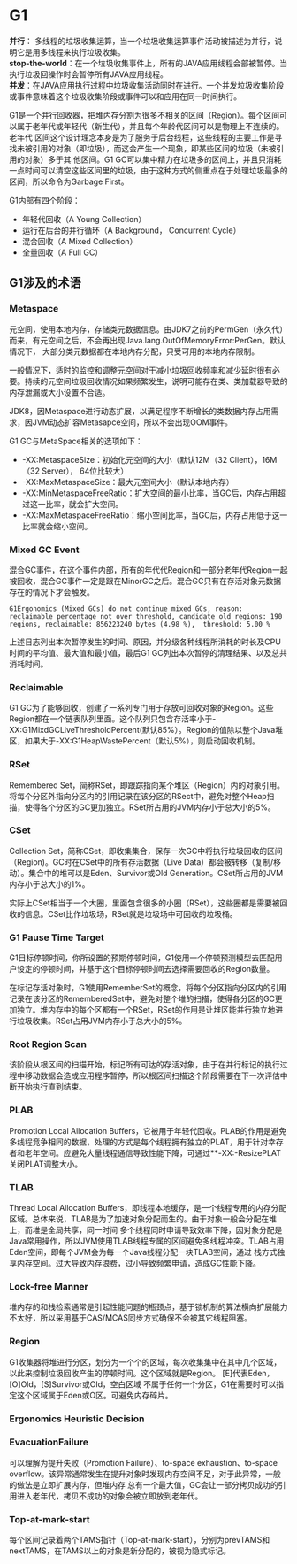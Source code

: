 # G1 



**并行**： 多线程的垃圾收集运算，当一个垃圾收集运算事件活动被描述为并行，说明它是用多线程来执行垃圾收集。  
**stop-the-world**：在一个垃圾收集事件上，所有的JAVA应用线程会部被暂停。当执行垃圾回操作时会暂停所有JAVA应用线程。  
**并发**：在JAVA应用执行过程中垃圾收集活动同时在进行。一个并发垃圾收集阶段或事件意味着这个垃圾收集阶段或事件可以和应用在同一时间执行。  

G1是一个并行回收器，把堆内存分割为很多不相关的区间（Region）。每个区间可以属于老年代或年轻代（新生代），并且每个年龄代区间可以是物理上不连续的。老年代
区间这个设计理念本身是为了服务于后台线程，这些线程的主要工作是寻找未被引用的对象（即垃圾），而这会产生一个现象，即某些区间的垃圾（未被引用的对象）多于其
他区间。G1 GC可以集中精力在垃圾多的区间上，并且只消耗一点时间可以清空这些区间里的垃圾，由于这种方式的侧重点在于处理垃圾最多的区间，所以命令为Garbage
First。

G1内部有四个阶段：

* 年轻代回收（A Young Collection）
* 运行在后台的并行循环（A Background， Concurrent Cycle）
* 混合回收（A Mixed Collection）
* 全量回收（A Full GC）


## G1涉及的术语

### Metaspace

元空间，使用本地内存，存储类元数据信息。由JDK7之前的PermGen（永久代）而来，有元空间之后，不会再出现Java.lang.OutOfMemoryError:PerGen。默认情况下，
大部分类元数据都在本地内存分配，只受可用的本地内存限制。  

一般情况下，适时的监控和调整元空间对于减小垃圾回收频率和减少延时很有必要。持续的元空间垃圾回收情况如果频繁发生，说明可能存在类、类加载器导致的内存泄漏或大小设置不合适。  

JDK8，因Metaspace进行动态扩展，以满足程序不断增长的类数据内存占用需求，因JVM动态扩容Metasapce空间，所以不会出现OOM事件。  

G1 GC与MetaSpace相关的选项如下：

* -XX:MetaspaceSize：初始化元空间的大小（默认12M（32 Client），16M（32 Server）， 64位比较大）
* -XX:MaxMetaspaceSize：最大元空间大小（默认本地内存）
* -XX:MinMetaspaceFreeRatio：扩大空间的最小比率，当GC后，内存占用超过这一比率，就会扩大空间。
* -XX:MaxMetaspaceFreeRatio：缩小空间比率，当GC后，内存占用低于这一比率就会缩小空间。

### Mixed GC Event

混合GC事件，在这个事件内部，所有的年代代Region和一部分老年代Region一起被回收，混合GC事件一定是跟在MinorGC之后。混合GC只有在存活对象元数据存在的情况下才会触发。

```
G1Ergonomics (Mixed GCs) do not continue mixed GCs, reason: reclaimable percentage not over threshold, candidate old regions: 190 regions, reclaimable: 856223240 bytes (4.98 %),  threshold: 5.00 %
```
上述日志列出本次暂停发生的时间、原因，并分级各种线程所消耗的时长及CPU时间的平均值、最大值和最小值，最后G1 GC列出本次暂停的清理结果、以及总共消耗时间。

### Reclaimable

G1 GC为了能够回收，创建了一系列专门用于存放可回收对象的Region。这些Region都在一个链表队列里面。这个队列只包含存活率小于-XX:G1MixdGCLiveThresholdPercent(默认85%）。Region的值除以整个Java堆区，如果大于-XX:G1HeapWastePercent（默认5%），则启动回收机制。

### RSet

Remembered Set，简称RSet，即跟踪指向某个堆区（Region）内的对象引用。将每个分区外指向分区内的引用记录在该分区的RSect中，避免对整个Heap扫描，使得各个分区的GC更加独立。RSet所占用的JVM内存小于总大小的5%。  


### CSet

Collection Set，简称CSet，即收集集合，保存一次GC中将执行垃圾回收的区间（Region)。GC时在CSet中的所有存活数据（Live Data）都会被转移（复制/移动）。集合中的堆可以是Eden、Survivor或Old Generation。CSet所占用的JVM内存小于总大小的1%。  

实际上CSet相当于一个大圈，里面包含很多的小圈（RSet），这些圈都是需要被回收的信息。CSet比作垃圾场，RSet就是垃圾场中可回收的垃圾桶。


### G1 Pause Time Target

G1目标停顿时间，你所设置的预期停顿时间，G1使用一个停顿预测模型去匹配用户设定的停顿时间，并基于这个目标停顿时间去选择需要回收的Region数量。  

在标记存活对象时，G1使用RememberSet的概念，将每个分区指向分区内的引用记录在该分区的RememberedSet中，避免对整个堆的扫描，使得各分区的GC更加独立。堆内存中的每个区都有一个RSet，RSet的作用是让堆区能并行独立地进行垃圾收集。RSet占用JVM内存小于总大小的5%。
  

### Root Region Scan

该阶段从根区间的扫描开始，标记所有可达的存活对象，由于在并行标记的执行过程中移动数据会造成应用程序暂停，所以根区间扫描这个阶段需要在下一次评估中断开始执行直到结束。  

### PLAB

Promotion Local Allocation Buffers，它被用于年轻代回收。PLAB的作用是避免多线程竞争相同的数据，处理的方式是每个线程拥有独立的PLAT，用于针对幸存者和老年空间。应避免大量线程通信导致性能下降，可通过**-XX:-ResizePLAT关闭PLAT调整大小。  

### TLAB

Thread Local Allocation Buffers，即线程本地缓存，是一个线程专用的内存分配区域。总体来说，TLAB是为了加速对象分配而生的。由于对象一般会分配在堆上，而堆是全局共享，同一时间
多个线程同时申请导致效率下降，因对象分配是Java常用操作，所以JVM使用TLAB线程专属的区间避免多线程冲突。TLAB占用Eden空间，即每个JVM会为每一个Java线程分配一块TLAB空间，通过
栈方式独享内存空间。过大导致内存浪费，过小导致频繁申请，造成GC性能下降。

### Lock-free Manner

堆内存的和栈检索通常是引起性能问题的瓶颈点，基于锁机制的算法横向扩展能力不太好，所以采用基于CAS/MCAS同步方式确保不会被其它线程阻塞。  

### Region

G1收集器将堆进行分区，划分为一个个的区域，每次收集集中在其中几个区域，以此来控制垃圾回收产生的停顿时间。这个区域就是Region。 [E]代表Eden，[O]Old，[S]Survivor或Old，空白区域
不属于任何一个分区，G1在需要时可以指定这个区域属于Eden或O区。可避免内存碎片。  

### Ergonomics Heuristic Decision




### EvacuationFailure

可以理解为提升失败（Promotion Failure）、to-space exhaustion、to-space overflow。该异常通常发生在提升对象时发现内存空间不足，对于此异常，一般的做法是立即扩展内存，但堆内存
总有一个最大值，GC会让一部分拷贝成功的引用进入老年代，拷贝不成功的对象会被立即放到老年代。  


### Top-at-mark-start

每个区间记录着两个TAMS指针（Top-at-mark-start），分别为prevTAMS和nextTAMS，在TAMS以上的对象是新分配的，被视为隐式标记。  


